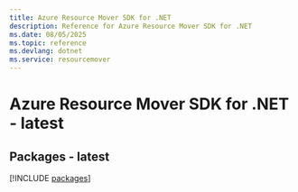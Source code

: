 ```yaml
---
title: Azure Resource Mover SDK for .NET
description: Reference for Azure Resource Mover SDK for .NET
ms.date: 08/05/2025
ms.topic: reference
ms.devlang: dotnet
ms.service: resourcemover
---
```

# Azure Resource Mover SDK for .NET - latest
## Packages - latest
[!INCLUDE [packages](resource-mover-index.md)]